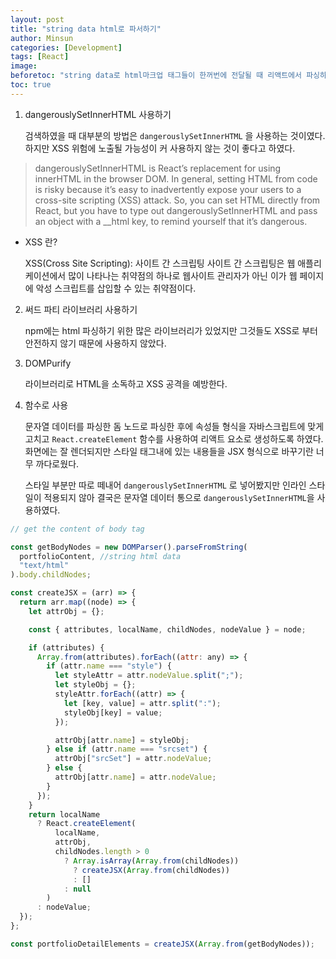 ```yaml
---
layout: post
title: "string data html로 파서하기"
author: Minsun
categories: [Development]
tags: [React]
image:
beforetoc: "string data로 html마크업 태그들이 한꺼번에 전달될 때 리액트에서 파싱하는 방법이다."
toc: true
---
```


1. dangerouslySetInnerHTML 사용하기

   검색하였을 때 대부분의 방법은 `dangerouslySetInnerHTML` 을 사용하는 것이였다. 하지만 XSS 위험에 노출될 가능성이 커 사용하지 않는 것이 좋다고 하였다.

> dangerouslySetInnerHTML is React’s replacement for using innerHTML in the browser DOM. In general, setting HTML from code is risky because it’s easy to inadvertently expose your users to a cross-site scripting (XSS) attack. So, you can set HTML directly from React, but you have to type out dangerouslySetInnerHTML and pass an object with a \_\_html key, to remind yourself that it’s dangerous.

- XSS 란?

  XSS(Cross Site Scripting): 사이트 간 스크립팅
  사이트 간 스크립팅은 웹 애플리케이션에서 많이 나타나는 취약점의 하나로 웹사이트 관리자가 아닌 이가 웹 페이지에 악성 스크립트를 삽입할 수 있는 취약점이다.

2. 써드 파티 라이브러리 사용하기

   npm에는 html 파싱하기 위한 많은 라이브러리가 있었지만 그것들도 XSS로 부터 안전하지 않기 때문에 사용하지 않았다.

3. DOMPurify

   라이브러리로 HTML을 소독하고 XSS 공격을 예방한다.

4. 함수로 사용

   문자열 데이터를 파싱한 돔 노드로 파싱한 후에 속성들 형식을 자바스크립트에 맞게 고치고 `React.createElement` 함수를 사용하여 리액트 요소로 생성하도록 하였다. 화면에는 잘 렌더되지만 스타일 태그내에 있는 내용들을 JSX 형식으로 바꾸기란 너무 까다로웠다.

   스타일 부분만 따로 떼내어 `dangerouslySetInnerHTML` 로 넣어봤지만 인라인 스타일이 적용되지 않아 결국은 문자열 데이터 통으로 `dangerouslySetInnerHTML`을 사용하였다.

```jsx
// get the content of body tag

const getBodyNodes = new DOMParser().parseFromString(
  portfolioContent, //string html data
  "text/html"
).body.childNodes;

const createJSX = (arr) => {
  return arr.map((node) => {
    let attrObj = {};

    const { attributes, localName, childNodes, nodeValue } = node;

    if (attributes) {
      Array.from(attributes).forEach((attr: any) => {
        if (attr.name === "style") {
          let styleAttr = attr.nodeValue.split(";");
          let styleObj = {};
          styleAttr.forEach((attr) => {
            let [key, value] = attr.split(":");
            styleObj[key] = value;
          });

          attrObj[attr.name] = styleObj;
        } else if (attr.name === "srcset") {
          attrObj["srcSet"] = attr.nodeValue;
        } else {
          attrObj[attr.name] = attr.nodeValue;
        }
      });
    }
    return localName
      ? React.createElement(
          localName,
          attrObj,
          childNodes.length > 0
            ? Array.isArray(Array.from(childNodes))
              ? createJSX(Array.from(childNodes))
              : []
            : null
        )
      : nodeValue;
  });
};

const portfolioDetailElements = createJSX(Array.from(getBodyNodes));
```

